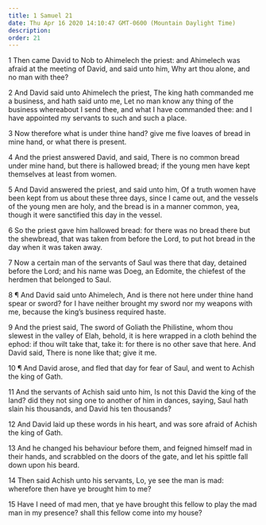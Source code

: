 ```yaml
---
title: 1 Samuel 21
date: Thu Apr 16 2020 14:10:47 GMT-0600 (Mountain Daylight Time)
description: 
order: 21
---
```


<p>
  1 Then came David to Nob to Ahimelech the priest: and Ahimelech was afraid at
  the meeting of David, and said unto him, Why art thou alone, and no man with
  thee?
</p>
<p>
  2 And David said unto Ahimelech the priest, The king hath commanded me a
  business, and hath said unto me, Let no man know any thing of the business
  whereabout I send thee, and what I have commanded thee: and I have appointed
  my servants to such and such a place.
</p>
<p>
  3 Now therefore what is under thine hand? give me five loaves of bread in mine
  hand, or what there is present.
</p>
<p>
  4 And the priest answered David, and said, There is no common bread under mine
  hand, but there is hallowed bread; if the young men have kept themselves at
  least from women.
</p>
<p>
  5 And David answered the priest, and said unto him, Of a truth women have been
  kept from us about these three days, since I came out, and the vessels of the
  young men are holy, and the bread is in a manner common, yea, though it were
  sanctified this day in the vessel.
</p>
<p>
  6 So the priest gave him hallowed bread: for there was no bread there but the
  shewbread, that was taken from before the Lord, to put hot bread in the day
  when it was taken away.
</p>
<p>
  7 Now a certain man of the servants of Saul was there that day, detained
  before the Lord; and his name was Doeg, an Edomite, the chiefest of the
  herdmen that belonged to Saul.
</p>
<p>
  8 &#xB6; And David said unto Ahimelech, And is there not here under thine hand
  spear or sword? for I have neither brought my sword nor my weapons with me,
  because the king&#x2019;s business required haste.
</p>
<p>
  9 And the priest said, The sword of Goliath the Philistine, whom thou slewest
  in the valley of Elah, behold, it is here wrapped in a cloth behind the ephod:
  if thou wilt take that, take it: for there is no other save that here. And
  David said, There is none like that; give it me.
</p>
<p>
  10 &#xB6; And David arose, and fled that day for fear of Saul, and went to
  Achish the king of Gath.
</p>
<p>
  11 And the servants of Achish said unto him, Is not this David the king of the
  land? did they not sing one to another of him in dances, saying, Saul hath
  slain his thousands, and David his ten thousands?
</p>
<p>
  12 And David laid up these words in his heart, and was sore afraid of Achish
  the king of Gath.
</p>
<p>
  13 And he changed his behaviour before them, and feigned himself mad in their
  hands, and scrabbled on the doors of the gate, and let his spittle fall down
  upon his beard.
</p>
<p>
  14 Then said Achish unto his servants, Lo, ye see the man is mad: wherefore
  then have ye brought him to me?
</p>
<p>
  15 Have I need of mad men, that ye have brought this fellow to play the mad
  man in my presence? shall this fellow come into my house?
</p>
